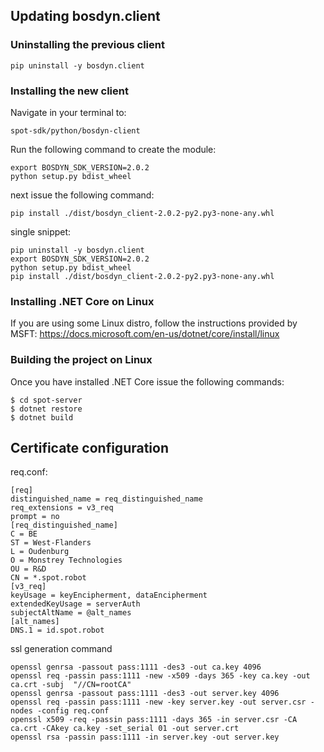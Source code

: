 ## Updating bosdyn.client

### Uninstalling the previous client
```
pip uninstall -y bosdyn.client
```
### Installing the new client
Navigate in your terminal to: 
```
spot-sdk/python/bosdyn-client
```
Run the following command to create the module:
```
export BOSDYN_SDK_VERSION=2.0.2
python setup.py bdist_wheel
```
next issue the following command:
```
pip install ./dist/bosdyn_client-2.0.2-py2.py3-none-any.whl
```

single snippet:
```
pip uninstall -y bosdyn.client
export BOSDYN_SDK_VERSION=2.0.2
python setup.py bdist_wheel
pip install ./dist/bosdyn_client-2.0.2-py2.py3-none-any.whl
```
### Installing .NET Core on Linux
If you are using some Linux distro, follow the instructions provided by MSFT:
https://docs.microsoft.com/en-us/dotnet/core/install/linux

### Building the project on Linux
Once you have installed .NET Core issue the following commands:
```
$ cd spot-server
$ dotnet restore
$ dotnet build
```

## Certificate configuration
req.conf:
```
[req]
distinguished_name = req_distinguished_name
req_extensions = v3_req
prompt = no
[req_distinguished_name]
C = BE
ST = West-Flanders
L = Oudenburg
O = Monstrey Technologies
OU = R&D
CN = *.spot.robot
[v3_req]
keyUsage = keyEncipherment, dataEncipherment
extendedKeyUsage = serverAuth
subjectAltName = @alt_names
[alt_names]
DNS.1 = id.spot.robot
```

ssl generation command
```
openssl genrsa -passout pass:1111 -des3 -out ca.key 4096
openssl req -passin pass:1111 -new -x509 -days 365 -key ca.key -out ca.crt -subj  "//CN=rootCA"
openssl genrsa -passout pass:1111 -des3 -out server.key 4096
openssl req -passin pass:1111 -new -key server.key -out server.csr -nodes -config req.conf
openssl x509 -req -passin pass:1111 -days 365 -in server.csr -CA ca.crt -CAkey ca.key -set_serial 01 -out server.crt
openssl rsa -passin pass:1111 -in server.key -out server.key
```
